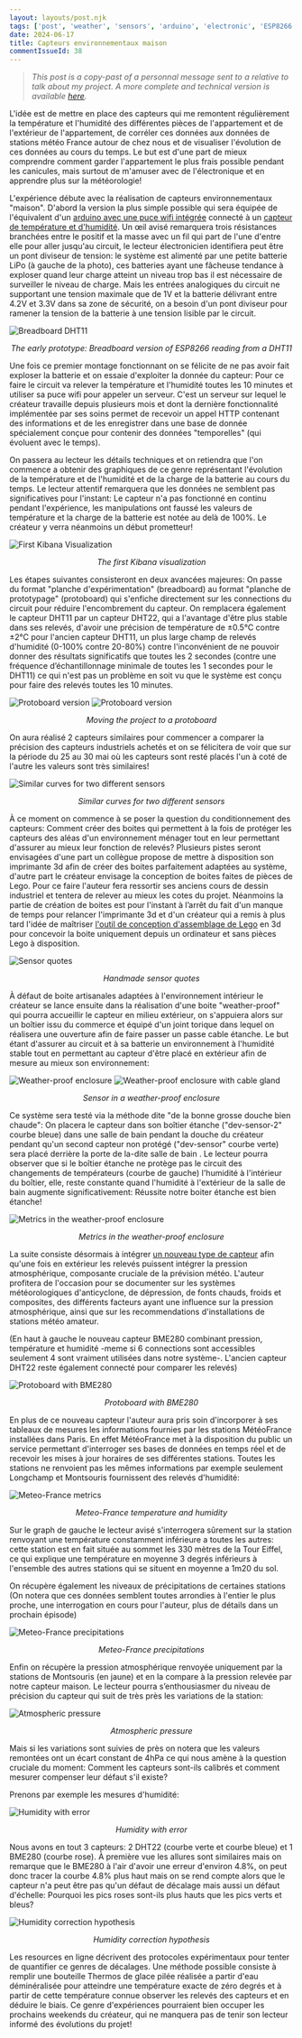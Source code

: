 ```yaml
---
layout: layouts/post.njk
tags: ['post', 'weather', 'sensors', 'arduino', 'electronic', 'ESP8266']
date: 2024-06-17
title: Capteurs environnementaux maison
commentIssueId: 38
---
```


> _This post is a copy-past of a personnal message sent to a relative to talk about my project. A more complete and technical version is available [here](/posts/2024/06/environment_sensors/)._

L'idée est de mettre en place des capteurs qui me remontent régulièrement la température et l'humidité des différentes pièces de l'appartement et de l'extérieur de l'appartement, de corréler ces données aux données de stations météo France autour de chez nous et de visualiser l'évolution de ces données au cours du temps. Le but est d'une part de mieux comprendre comment garder l'appartement le plus frais possible pendant les canicules, mais surtout de m'amuser avec de l'électronique et en apprendre plus sur la météorologie!

L'expérience débute avec la réalisation de capteurs environnementaux "maison". D'abord la version la plus simple possible qui sera équipée de l'équivalent d'un [arduino avec une puce wifi intégrée](https://learn.adafruit.com/adafruit-feather-huzzah-esp8266) connecté à un [capteur de température et d'humidité](https://learn.adafruit.com/dht). Un œil avisé remarquera trois résistances branchées entre le positif et la masse avec un fil qui part de l'une d'entre elle pour aller jusqu'au circuit, le lecteur électronicien identifiera peut être un pont diviseur de tension: le système est alimenté par une petite batterie LiPo (à gauche de la photo), ces batteries ayant une fâcheuse tendance à exploser quand leur charge atteint un niveau trop bas il est nécessaire de surveiller le niveau de charge. Mais les entrées analogiques du circuit ne supportant une tension maximale que de 1V et la batterie délivrant entre 4.2V et 3.3V dans sa zone de sécurité, on a besoin d'un pont diviseur pour ramener la tension de la batterie à une tension lisible par le circuit.

![Breadboard DHT11](./breadboard_dht11.jpg)

<center>
    <i>The early prototype: Breadboard version of ESP8266 reading from a DHT11</i>
</center>

Une fois ce premier montage fonctionnant on se félicite de ne pas avoir fait exploser la batterie et on essaie d'exploiter la donnée du capteur: Pour ce faire le circuit va relever la température et l'humidité toutes les 10 minutes et utiliser sa puce wifi pour appeler un serveur. C'est un serveur sur lequel le créateur travaille depuis plusieurs mois et dont la dernière fonctionnalité implémentée par ses soins permet de recevoir un appel HTTP contenant des informations et de les enregistrer dans une base de donnée spécialement conçue pour contenir des données "temporelles" (qui évoluent avec le temps).

On passera au lecteur les détails techniques et on retiendra que l'on commence a obtenir des graphiques de ce genre représentant l'évolution de la température et de l'humidité et de la charge de la batterie au cours du temps. Le lecteur attentif remarquera que les données ne semblent pas significatives pour l'instant: Le capteur n'a pas fonctionné en continu pendant l'expérience, les manipulations ont faussé les valeurs de température et la charge de la batterie est notée au delà de 100%. Le créateur y verra néanmoins un début prometteur!

![First Kibana Visualization](./first_visualization.jpg)

<center>
    <i>The first Kibana visualization</i>
</center>

Les étapes suivantes consisteront en deux avancées majeures: On passe du format "planche d'expérimentation" (breadboard) au format "planche de prototypage" (protoboard) qui s'enfiche directement sur les connections du circuit pour réduire l'encombrement du capteur. On remplacera également le capteur DHT11 par un capteur DHT22, qui a l'avantage d'être plus stable dans ses relevés, d'avoir une précision de température de ±0.5°C contre ±2°C pour l'ancien capteur DHT11, un plus large champ de relevés d'humidité (0-100% contre 20-80%) contre l'inconvénient de ne pouvoir donner des résultats significatifs que toutes les 2 secondes (contre une fréquence d’échantillonnage minimale de toutes les 1 secondes pour le DHT11) ce qui n'est pas un problème en soit vu que le système est conçu pour faire des relevés toutes les 10 minutes.

![Protoboard version](./protoboard_dht22_1.jpg)
![Protoboard version](./protoboard_dht22_2.jpg)

<center>
    <i>Moving the project to a protoboard</i>
</center>

On aura réalisé 2 capteurs similaires pour commencer a comparer la précision des capteurs industriels achetés et on se félicitera de voir que sur la période du 25 au 30 mai où les capteurs sont resté placés l'un à coté de l'autre les valeurs sont très similaires!

![Similar curves for two different sensors](./similar_curves_for_2_sensors.png)

<center>
    <i>Similar curves for two different sensors</i>
</center>

À ce moment on commence à se poser la question du conditionnement des capteurs: Comment créer des boites qui permettent à la fois de protéger les capteurs des aléas d'un environnement ménager tout en leur permettant d'assurer au mieux leur fonction de relevés? Plusieurs pistes seront envisagées d'une part un collègue propose de mettre à disposition son imprimante 3d afin de créer des boites parfaitement adaptées au système, d'autre part le créateur envisage la conception de boites faites de pièces de Lego. Pour ce faire l'auteur fera ressortir ses anciens cours de dessin industriel et tentera de relever au mieux les cotes du projet. Néanmoins la partie de création de boites est pour l'instant à l’arrêt du fait d'un manque de temps pour relancer l'imprimante 3d et d'un créateur qui a remis à plus tard l'idée de maîtriser [l'outil de conception d'assemblage de Lego](https://www.mecabricks.com/en/workshop) en 3d pour concevoir la boite uniquement depuis un ordinateur et sans pièces Lego à disposition.

![Sensor quotes](./sensor_quotes.jpg)

<center>
    <i>Handmade sensor quotes</i>
</center>

À défaut de boite artisanales adaptées à l'environnement intérieur le créateur se lance ensuite dans la réalisation d'une boite "weather-proof" qui pourra accueillir le capteur en milieu extérieur, on s'appuiera alors sur un boîtier issu du commerce et équipé d'un joint torique dans lequel on réalisera une ouverture afin de faire passer un passe cable étanche. Le but étant d'assurer au circuit et à sa batterie un environnement à l'humidité stable tout en permettant au capteur d'être placé en extérieur afin de mesure au mieux son environnement:

![Weather-proof enclosure](./weatherproof_enclosure.jpg)
![Weather-proof enclosure with cable gland](./weatherproof_enclosure_with_cable_gland.jpg)

<center>
    <i>Sensor in a weather-proof enclosure</i>
</center>

Ce système sera testé via la méthode dite "de la bonne grosse douche bien chaude": On placera le capteur dans son boîtier étanche ("dev-sensor-2" courbe bleue) dans une salle de bain pendant la douche du créateur pendant qu'un second capteur non protégé ("dev-sensor" courbe verte) sera placé derrière la porte de la-dite salle de bain . Le lecteur pourra observer que si le boîtier étanche ne protège pas le circuit des changements de températeurs (courbe de gauche) l'humidité à l'intérieur du boîtier, elle, reste constante quand l'humidité à l'extérieur de la salle de bain augmente significativement: Réussite notre boiter étanche est bien étanche!

![Metrics in the weather-proof enclosure](./weatherproof_enclosure_metrics.PNG)

<center>
    <i>Metrics in the weather-proof enclosure</i>
</center>

La suite consiste désormais à intégrer [un nouveau type de capteur](https://whadda.com/product/bme280-temperature-humidity-and-pressure-sensor-wpse335/) afin qu'une fois en extérieur les relevés puissent intégrer la pression atmosphérique, composante cruciale de la prévision météo. L'auteur profitera de l'occasion pour se documenter sur les systèmes météorologiques d'anticyclone, de dépression, de fonts chauds, froids et composites, des différents facteurs ayant une influence sur la pression atmosphérique, ainsi que sur les recommendations d'installations de stations météo amateur.

(En haut à gauche le nouveau capteur BME280 combinant pression, température et humidité -meme si 6 connections sont accessibles seulement 4 sont vraiment utilisées dans notre système-. L'ancien capteur DHT22 reste également connecté pour comparer les relevés)

![Protoboard with BME280](./protoboard_bme280.jpg)

<center>
    <i>Protoboard with BME280</i>
</center>

En plus de ce nouveau capteur l'auteur aura pris soin d'incorporer à ses tableaux de mesures les informations fournies par les stations MétéoFrance installées dans Paris. En effet MétéoFrance met à la disposition du public un service permettant d'interroger ses bases de données en temps réel et de recevoir les mises à jour horaires de ses différentes stations. Toutes les stations ne renvoient pas les mêmes informations par exemple seulement Longchamp et Montsouris fournissent des relevés d'humidité:

![Meteo-France metrics](./meteo_france_metrics.png)

<center>
    <i>Meteo-France temperature and humidity</i>
</center>

Sur le graph de gauche le lecteur avisé s'interrogera sûrement sur la station renvoyant une température constamment inférieure a toutes les autres: cette station est en fait située au sommet les 330 mètres de la Tour Eiffel, ce qui explique une température en moyenne 3 degrés inférieurs à l'ensemble des autres stations qui se situent en moyenne a 1m20 du sol.

On récupère également les niveaux de précipitations de certaines stations (On notera que ces données semblent toutes arrondies à l'entier le plus proche, une interrogation en cours pour l'auteur, plus de détails dans un prochain épisode)

![Meteo-France precipitations](./meteo_france_precipitations.png)

<center>
    <i>Meteo-France precipitations</i>
</center>

Enfin on récupère la pression atmosphérique renvoyée uniquement par la stations de Montsouris (en jaune) et en la compare à la pression relevée par notre capteur maison. Le lecteur pourra s’enthousiasmer du niveau de précision du capteur qui suit de très près les variations de la station:

![Atmospheric pressure](./atmospheric_pressure.png)

<center>
    <i>Atmospheric pressure</i>
</center>

Mais si les variations sont suivies de près on notera que les valeurs remontées ont un écart constant de 4hPa ce qui nous amène à la question cruciale du moment: Comment les capteurs sont-ils calibrés et comment mesurer compenser leur défaut s'il existe?

Prenons par exemple les mesures d'humidité:

![Humidity with error](./humidity_with_error.png)

<center>
    <i>Humidity with error</i>
</center>

Nous avons en tout 3 capteurs: 2 DHT22 (courbe verte et courbe bleue) et 1 BME280 (courbe rose). À première vue les allures sont similaires mais on remarque que le BME280 à l'air d'avoir une erreur d'environ 4.8%, on peut donc tracer la courbe 4.8% plus haut mais on se rend compte alors que le capteur n'a peut être pas qu'un défaut de décalage mais aussi un défaut d'échelle: Pourquoi les pics roses sont-ils plus hauts que les pics verts et bleus?

![Humidity correction hypothesis](./humidity_correction_hypothesis.png)

<center>
    <i>Humidity correction hypothesis</i>
</center>

Les resources en ligne décrivent des protocoles expérimentaux pour tenter de quantifier ce genres de décalages. Une méthode possible consiste à remplir une bouteille Thermos de glace pilée réalisée a partir d'eau déminéralisée pour atteindre une température exacte de zéro degrés et à partir de cette température connue observer les relevés des capteurs et en déduire le biais. Ce genre d'expériences pourraient bien occuper les prochains weekends du créateur, qui ne manquera pas de tenir son lecteur informé des évolutions du projet!
